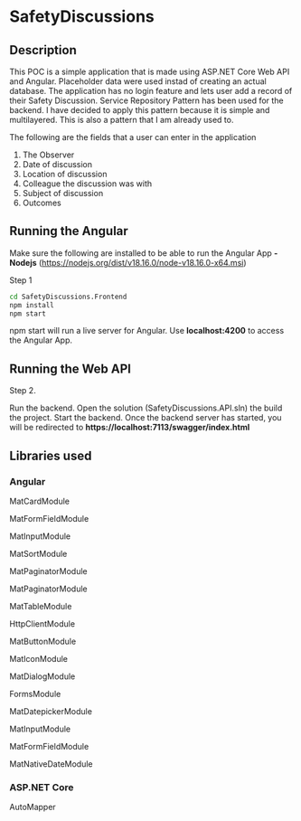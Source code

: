 # SafetyDiscussions

## Description

This POC is a simple application that is made using ASP.NET Core Web API and Angular. Placeholder data were used instad of creating an actual database. The application has no login feature and lets user add a record of their Safety Discussion.
Service Repository Pattern has been used for the backend. I have decided to apply this pattern because it is simple and multilayered. This is also a pattern that I am already used to.

The following are the fields that a user can enter in the application


1. The Observer 
2. Date of discussion
3. Location of discussion
4. Colleague the discussion was with
5. Subject of discussion
6. Outcomes

## Running the Angular 

Make sure the following are installed to be able to run the Angular App
**-Nodejs** (https://nodejs.org/dist/v18.16.0/node-v18.16.0-x64.msi)

Step 1

```bash
cd SafetyDiscussions.Frontend
npm install
npm start
```

npm start will run a live server for Angular. Use **localhost:4200** to access the Angular App.

## Running the Web API

Step 2.

Run the backend. 
Open the solution (SafetyDiscussions.API.sln) the build the project. 
Start the backend. Once the backend server has started, you will be redirected to **https://localhost:7113/swagger/index.html**

## Libraries used

### Angular

MatCardModule

MatFormFieldModule

MatInputModule

MatSortModule

MatPaginatorModule

MatPaginatorModule

MatTableModule

HttpClientModule

MatButtonModule

MatIconModule

MatDialogModule

FormsModule

MatDatepickerModule

MatInputModule

MatFormFieldModule

MatNativeDateModule

### ASP.NET Core

AutoMapper

